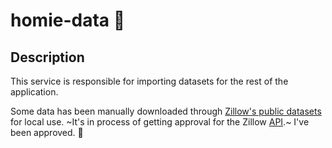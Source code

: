 # homie-data 💾

## Description
This service is responsible for importing datasets for the rest of the application.

Some data has been manually downloaded through [Zillow's public datasets](https://www.zillow.com/research/data/) for local use.
~It's in process of getting approval for the Zillow [API](https://www.bridgeinteractive.com/developers/zillow-group-data/).~ I've been approved. 🥳
